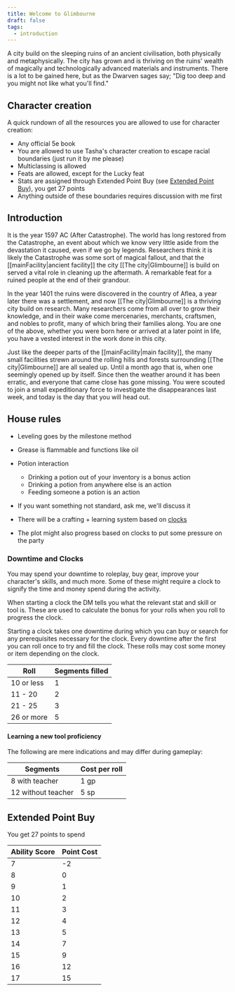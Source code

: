 ```yaml
---
title: Welcome to Glimbourne
draft: false
tags:
  - introduction
---
```


A city build on the sleeping ruins of an ancient civilisation, both physically and metaphysically. The city has grown and is thriving on the ruins' wealth of magically and technologically advanced materials and instruments. There is a lot to be gained here, but as the Dwarven sages say; "Dig too deep and you might not like what you'll find."

## Character creation

A quick rundown of all the resources you are allowed to use for character creation:

- Any official 5e book
- You are allowed to use Tasha's character creation to escape racial boundaries (just run it by me please)
- Multiclassing is allowed
- Feats are allowed, except for the Lucky feat
- Stats are assigned through Extended Point Buy (see [Extended Point Buy](#extended-point-buy)), you get 27 points
- Anything outside of these boundaries requires discussion with me first

## Introduction

It is the year 1597 AC (After Catastrophe). The world has long restored from the Catastrophe, an event about which we know very little aside from the devastation it caused, even if we go by legends. Researchers think it is likely the Catastrophe was some sort of magical fallout, and that the [[mainFacility|ancient facility]] the city [[The city|Glimbourne]] is build on served a vital role in cleaning up the aftermath. A remarkable feat for a ruined people at the end of their grandour.

In the year 1401 the ruins were discovered in the country of Aflea, a year later there was a settlement, and now [[The city|Glimbourne]] is a thriving city build on research. Many researchers come from all over to grow their knowledge, and in their wake come mercenaries, merchants, craftsmen, and nobles to profit, many of which bring their families along. You are one of the above, whether you were born here or arrived at a later point in life, you have a vested interest in the work done in this city.

Just like the deeper parts of the [[mainFacility|main facility]], the many small facilities strewn around the rolling hills and forests surrounding [[The city|Glimbourne]] are all sealed up. Until a month ago that is, when one seemingly opened up by itself. Since then the weather around it has been erratic, and everyone that came close has gone missing. You were scouted to join a small expeditionary force to investigate the disappearances last week, and today is the day that you will head out.

## House rules

- Leveling goes by the milestone method
- Grease is flammable and functions like oil
- Potion interaction

  - Drinking a potion out of your inventory is a bonus action
  - Drinking a potion from anywhere else is an action
  - Feeding someone a potion is an action

- If you want something not standard, ask me, we'll discuss it
- There will be a crafting + learning system based on [clocks](https://rpg.stackexchange.com/questions/204167/whats-a-clock-and-how-do-i-use-one)
- The plot might also progress based on clocks to put some pressure on the party

### Downtime and Clocks

You may spend your downtime to roleplay, buy gear, improve your character's skills, and much more. Some of these might require a clock to signify the time and money spend during the activity.

When starting a clock the DM tells you what the relevant stat and skill or tool is. These are used to calculate the bonus for your rolls when you roll to progress the clock.

Starting a clock takes one downtime during which you can buy or search for any prerequisites necessary for the clock. Every downtime after the first you can roll once to try and fill the clock. These rolls may cost some money or item depending on the clock.

| Roll       | Segments filled |
| ---------- | --------------- |
| 10 or less | 1               |
| 11 - 20    | 2               |
| 21 - 25    | 3               |
| 26 or more | 5               |

#### Learning a new tool proficiency

The following are mere indications and may differ during gameplay:

| Segments           | Cost per roll |
| ------------------ | ------------- |
| 8 with teacher     | 1 gp          |
| 12 without teacher | 5 sp          |

## Extended Point Buy

You get 27 points to spend

| Ability Score | Point Cost |
| ------------- | ---------- |
| 7             | -2         |
| 8             | 0          |
| 9             | 1          |
| 10            | 2          |
| 11            | 3          |
| 12            | 4          |
| 13            | 5          |
| 14            | 7          |
| 15            | 9          |
| 16            | 12         |
| 17            | 15         |
